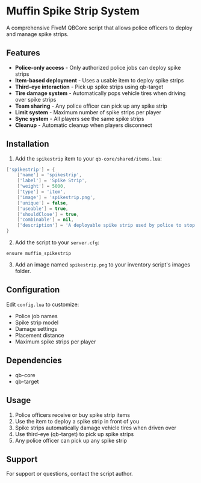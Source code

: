 # Muffin Spike Strip System

A comprehensive FiveM QBCore script that allows police officers to deploy and manage spike strips.

## Features

- **Police-only access** - Only authorized police jobs can deploy spike strips
- **Item-based deployment** - Uses a usable item to deploy spike strips
- **Third-eye interaction** - Pick up spike strips using qb-target
- **Tire damage system** - Automatically pops vehicle tires when driving over spike strips
- **Team sharing** - Any police officer can pick up any spike strip
- **Limit system** - Maximum number of spike strips per player
- **Sync system** - All players see the same spike strips
- **Cleanup** - Automatic cleanup when players disconnect

## Installation

1. Add the `spikestrip` item to your `qb-core/shared/items.lua`:

```lua
['spikestrip'] = {
    ['name'] = 'spikestrip',
    ['label'] = 'Spike Strip',
    ['weight'] = 5000,
    ['type'] = 'item',
    ['image'] = 'spikestrip.png',
    ['unique'] = false,
    ['useable'] = true,
    ['shouldClose'] = true,
    ['combinable'] = nil,
    ['description'] = 'A deployable spike strip used by police to stop vehicles'
}
```

2. Add the script to your `server.cfg`:
```
ensure muffin_spikestrip
```

3. Add an image named `spikestrip.png` to your inventory script's images folder.

## Configuration

Edit `config.lua` to customize:
- Police job names
- Spike strip model
- Damage settings
- Placement distance
- Maximum spike strips per player

## Dependencies

- qb-core
- qb-target

## Usage

1. Police officers receive or buy spike strip items
2. Use the item to deploy a spike strip in front of you
3. Spike strips automatically damage vehicle tires when driven over
4. Use third-eye (qb-target) to pick up spike strips
5. Any police officer can pick up any spike strip

## Support

For support or questions, contact the script author.
